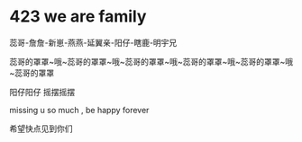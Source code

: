 # 423 we are family

蕊哥-詹詹-新崽-燕燕-延翼亲-阳仔-瞎鹿-明宇兄

蕊哥的罩罩~哦~蕊哥的罩罩~哦~蕊哥的罩罩~哦~蕊哥的罩罩~哦~蕊哥的罩罩~哦~蕊哥的罩罩

阳仔阳仔 摇摆摇摆

missing u so much , be happy forever

希望快点见到你们
